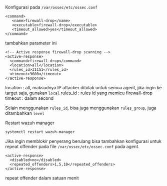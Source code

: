 Konfigurasi pada `/var/ossec/etc/ossec.conf`
```
<command>  
   <name>firewall-drop</name>
   <executable>firewall-drop</executable>
   <timeout_allowed>yes</timeout_allowed>
</command>
```

tambahkan parameter ini
```
<!-- Active response firewall-drop scanning -->
<active-response>
  <command>firewall-drop</command>
  <location>all</location>
  <rules_id>31151</rules_id>
  <timeout>3600</timeout>
</active-response>
```
location : all, maksudnya IP attacker ditolak untuk semua agent, jika ingin ke target saja, gunakan `local`
rules_id : rules id yang memicu firewall-drop
timeout : dalam second

Selain menggunakan `rules_id`, bisa juga menggunakan `rules_group`, juga ditambahkan `level`

Restart wazuh manager
```
systemctl restart wazuh-manager
```

Jika ingin memblokir penyerang berulang bisa tambahkan konfigurasi untuk repeat offender pada file `/var/ossec/etc/ossec.conf` pada agent.
```
<active-response>
  <disabled>no</disabled>
  <repeated_offenders>1,5,10</repeated_offenders>
</active-response>
```

repeat offender dalam satuan menit
